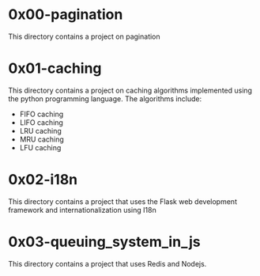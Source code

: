 # 0x00-pagination
This directory contains a project on pagination

# 0x01-caching
This directory contains a project on caching algorithms implemented using the python programming language. The algorithms include:
* FIFO caching
* LIFO caching
* LRU caching
* MRU caching
* LFU caching

# 0x02-i18n
This directory contains a project that uses the Flask web development framework and internationalization using I18n

# 0x03-queuing_system_in_js
This directory contains a project that uses Redis and Nodejs.
